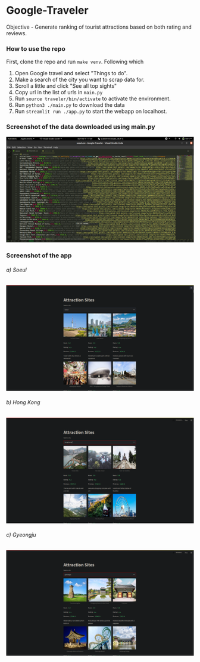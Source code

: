 # Google-Traveler
 Objective - Generate ranking of tourist attractions based on both rating and reviews.

### How to use the repo
First, clone the repo and run `make venv`. Following which

1. Open Google travel and select "Things to do".
2. Make a search of the city you want to scrap data for.
3. Scroll a little and click "See all top sights"
4. Copy url in the list of urls in `main.py`
5. Run `source traveler/bin/activate` to activate the environment.
6. Run `python3 ./main.py` to download the data
7. Run `streamlit run ./app.py` to start the webapp on localhost.

### Screenshot of the data downloaded using main.py
![Downloaded Data](examples/data.png)

### Screenshot of the app
###### a) Soeul
![seoul](examples/seoul.png)
###### b) Hong Kong
![hong_kong](examples/hong_kong.png)
###### c) Gyeongju
![gyeongju](examples/gyeongju.png)